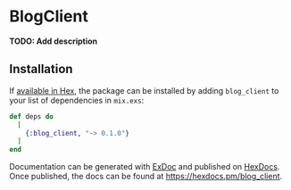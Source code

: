 # BlogClient

**TODO: Add description**

## Installation

If [available in Hex](https://hex.pm/docs/publish), the package can be installed
by adding `blog_client` to your list of dependencies in `mix.exs`:

```elixir
def deps do
  [
    {:blog_client, "~> 0.1.0"}
  ]
end
```

Documentation can be generated with [ExDoc](https://github.com/elixir-lang/ex_doc)
and published on [HexDocs](https://hexdocs.pm). Once published, the docs can
be found at <https://hexdocs.pm/blog_client>.

